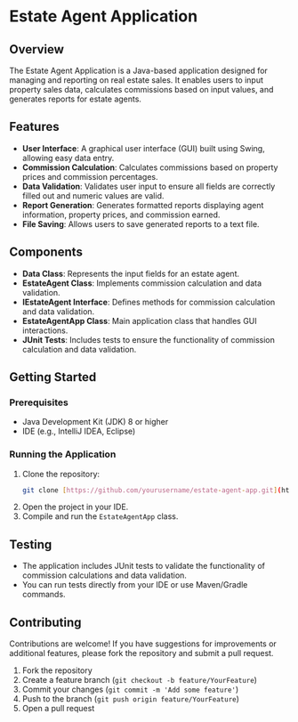 # Estate Agent Application

## Overview
The Estate Agent Application is a Java-based application designed for managing and reporting on real estate sales. It enables users to input property sales data, calculates commissions based on input values, and generates reports for estate agents.

## Features
- **User Interface**: A graphical user interface (GUI) built using Swing, allowing easy data entry.
- **Commission Calculation**: Calculates commissions based on property prices and commission percentages.
- **Data Validation**: Validates user input to ensure all fields are correctly filled out and numeric values are valid.
- **Report Generation**: Generates formatted reports displaying agent information, property prices, and commission earned.
- **File Saving**: Allows users to save generated reports to a text file.

## Components
- **Data Class**: Represents the input fields for an estate agent.
- **EstateAgent Class**: Implements commission calculation and data validation.
- **IEstateAgent Interface**: Defines methods for commission calculation and data validation.
- **EstateAgentApp Class**: Main application class that handles GUI interactions.
- **JUnit Tests**: Includes tests to ensure the functionality of commission calculation and data validation.

## Getting Started

### Prerequisites
- Java Development Kit (JDK) 8 or higher
- IDE (e.g., IntelliJ IDEA, Eclipse)

### Running the Application
1. Clone the repository:
   ```bash
   git clone [https://github.com/yourusername/estate-agent-app.git](https://github.com/HChristopherNaoyuki/estate-agent-sales-report-gui-2023-exam-demo.git)
   ```
2. Open the project in your IDE.
3. Compile and run the `EstateAgentApp` class.

## Testing
- The application includes JUnit tests to validate the functionality of commission calculations and data validation.
- You can run tests directly from your IDE or use Maven/Gradle commands.

## Contributing
Contributions are welcome! If you have suggestions for improvements or additional features, please fork the repository and submit a pull request.

1. Fork the repository
2. Create a feature branch (`git checkout -b feature/YourFeature`)
3. Commit your changes (`git commit -m 'Add some feature'`)
4. Push to the branch (`git push origin feature/YourFeature`)
5. Open a pull request
